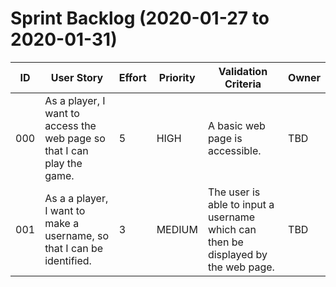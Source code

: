 # Sprint Backlog (2020-01-27 to 2020-01-31)

| ID | User Story | Effort | Priority | Validation Criteria | Owner |
|----|------------|--------|----------|---------------------|-------|
| 000 | As a player, I want to access the web page so that I can play the game. | 5 | HIGH | A basic web page is accessible. | TBD |
|001 | As a a player, I want to make a username, so that I can be identified. | 3 | MEDIUM | The user is able to input a username which can then be displayed by the web page. | TBD |
